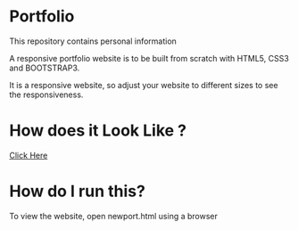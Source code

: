 # Portfolio
This repository contains personal information

A responsive portfolio website is to be built from scratch with HTML5, CSS3 and BOOTSTRAP3. 

It is a responsive website, so adjust your website to different sizes to see the responsiveness. 

# How does it Look Like ?

[Click Here](https://damureddy05.github.io/Portfolio/newport.html)


# How do I run this?

To view the website, open newport.html using a browser

